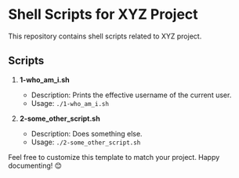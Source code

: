 # Shell Scripts for XYZ Project

This repository contains shell scripts related to XYZ project.

## Scripts

1. **1-who_am_i.sh**
   - Description: Prints the effective username of the current user.
   - Usage: `./1-who_am_i.sh`

2. **2-some_other_script.sh**
   - Description: Does something else.
   - Usage: `./2-some_other_script.sh`

Feel free to customize this template to match your project. Happy documenting! 😊

